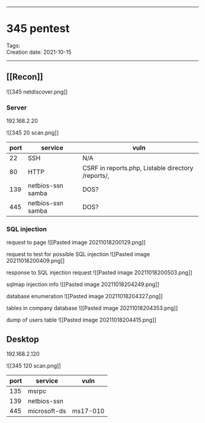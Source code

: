 -----------------------------------------------
# 345 pentest
Tags:  
Creation date: 2021-10-15

-----------------------------------------------

## [[Recon]]

![[345 netdiscover.png]]

### Server
192.168.2.20

![[345 20 scan.png]]

| port | service           | vuln                                               |
| ---- | ----------------- | -------------------------------------------------- |
| 22   | SSH               | N/A                                                |
| 80   | HTTP              | CSRF in reports.php, Listable directory /reports/, |
| 139  | netbios-ssn samba | DOS?                                               |
| 445  | netbios-ssn samba | DOS?                                                   |

### SQL injection

request to page
![[Pasted image 20211018200129.png]]

request to test for possible SQL injection
![[Pasted image 20211018200409.png]]

response to SQL injection request
![[Pasted image 20211018200503.png]]

sqlmap injection info
![[Pasted image 20211018204249.png]]

database enumeration
![[Pasted image 20211018204327.png]]

tables in company database
![[Pasted image 20211018204353.png]]

dump of users table
![[Pasted image 20211018204415.png]]


## Desktop

192.168.2.120

![[345 120 scan.png]]

| port | service      | vuln     |
| ---- | ------------ | -------- |
| 135  | msrpc        |          |
| 139  | netbios-ssn  |          |
| 445  | microsoft-ds | ms17-010 |

